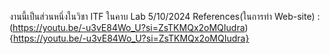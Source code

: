 งานนี้เป็นส่วนหนึ่งในวิชา ITF ในคาบ Lab 5/10/2024
References(ในการทำ Web-site) : (https://youtu.be/-u3vE84Wo_U?si=ZsTKMQx2oMQIudra){https://youtu.be/-u3vE84Wo_U?si=ZsTKMQx2oMQIudra}

